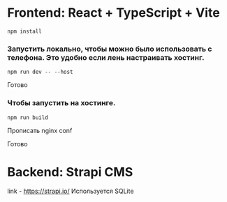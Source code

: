 # Frontend: React + TypeScript + Vite

```
npm install
```

### Запустить локально, чтобы можно было использовать с телефона. Это удобно если лень настраивать хостинг.
```
npm run dev -- --host
```

Готово

### Чтобы запустить на хостинге.
```
npm run build
```
Прописать nginx conf

Готово


# Backend: Strapi CMS

link - https://strapi.io/
Используется SQLite
